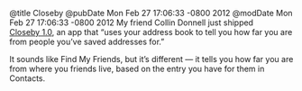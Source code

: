 @title Closeby
@pubDate Mon Feb 27 17:06:33 -0800 2012
@modDate Mon Feb 27 17:06:33 -0800 2012
My friend Collin Donnell just shipped <a href="http://collindonnell.com/blog/2012/2/27/closeby-10.html">Closeby 1.0</a>, an app that “uses your address book to tell you how far you are from people you’ve saved addresses for.”

It sounds like Find My Friends, but it’s different — it tells you how far you are from where you friends live, based on the entry you have for them in Contacts.
